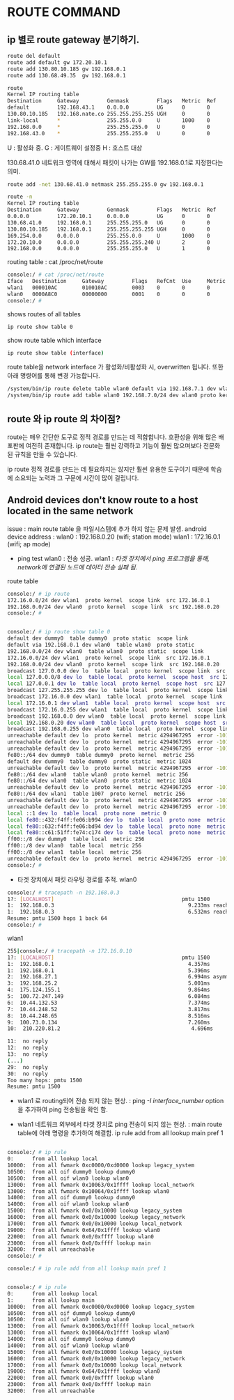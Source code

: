 # ROUTE COMMAND 

## ip 별로 route gateway 분기하기.
```bash
route del default
route add default gw 172.20.10.1
route add 130.80.10.185 gw 192.168.0.1
route add 130.68.49.35  gw 192.168.0.1

route 
Kernel IP routing table
Destination		Gateway 		Genmask 		Flags 	Metric 	Ref 	Use 	Iface
default			192.168.43.1	0.0.0.0			UG		0		0		0		wlan0
130.80.10.185	192.168.nate.co	255.255.255.255	UGH		0		0		0		eth0
link-local		* 				255.255.0.0		U		1000	0		0		wlan0
192.168.0.0		* 				255.255.255.0	U		0		0		0		eth0
192.168.43.0	* 				255.255.255.0	U		0		0		0		wlan0
```


U : 활성화 중.
G : 게이트웨이 설정중
H : 호스트 대상

130.68.41.0 네트워크 영역에 대해서 패킷이 나가는 GW를 192.168.0.1로 지정한다는 의미. 
```bash
route add -net 130.68.41.0 netmask 255.255.255.0 gw 192.168.0.1
```

```bash
route -n
Kernel IP routing table
Destination 	Gateway 		Genmask 		Flags 	Metric 	Ref 	Use 	Iface
0.0.0.0 		172.20.10.1 	0.0.0.0 		UG	 	0 		0 		0 		wlan0
130.68.41.0 	192.168.0.1 	255.255.255.0	UG 		0		0 		0 		eth0
130.80.10.185 	192.168.0.1 	255.255.255.255 UGH 	0 		0 		0	 	eth0
169.254.0.0 	0.0.0.0 		255.255.0.0 	U 		1000 	0 		0 		eth0
172.20.10.0 	0.0.0.0		 	255.255.255.240 U 		2		0 		0 		wlan0
192.168.0.0 	0.0.0.0 		255.255.255.0 	U 		1 		0 		0 		eth0

```



routing table : cat /proc/net/route
```bash
console:/ # cat /proc/net/route
Iface   Destination     Gateway         Flags   RefCnt  Use     Metric  Mask            MTU     Window  IRTT
wlan1   000010AC        010010AC        0003    0       0       0       00FFFFFF        0       0       0
wlan0   0000A8C0        00000000        0001    0       0       0       00FFFFFF        0       0       0
console:/ #
```


shows routes of all tables
```bash
ip route show table 0
```

show route table which interface
```bash
ip route show table (interface)
```

route table을 network interface 가  활성화/비활성화 시, overwritten 됩니다.
또한 아래 명령어를 통해 변경 가능합니다.
```bash
/system/bin/ip route delete table wlan0 default via 192.168.7.1 dev wlan0  proto static
/system/bin/ip route add table wlan0 192.168.7.0/24 dev wlan0 proto kernel scope link src 192.168.7.10 metric 327
```





## route 와 ip route 의 차이점?
route는 매우 간단한 도구로 정적 경로를 만드는 데 적합합니다. 호환성을 위해 많은 배포판에 여전히 존재합니다. ip route는 훨씬 강력하고 기능이 훨씬 많으며보다 전문화 된 규칙을 만들 수 있습니다.

ip route 정적 경로를 만드는 데 필요하지는 않지만 훨씬 유용한 도구이기 때문에 학습에 소요되는 노력과 그 구문에 시간이 많이 걸립니다.


## Android devices don't know route to a host located in the same network
issue : main route table 을 파일시스템에 추가 하지 않는 문제 발생. 
android device address :
	wlan0 : 192.168.0.20 (wifi; station mode)
	wlan1 : 172.16.0.1	 (wifi; ap mode) 


* ping test 
	wlan0 : 전송 성공.
 	wlan1 : *타겟 장치에서 ping 프로그램을 통해, network에 연결된 노드에 데이터 전송 실패 됨.*

route table
```bash
console:/ # ip route
172.16.0.0/24 dev wlan1  proto kernel  scope link  src 172.16.0.1
192.168.0.0/24 dev wlan0  proto kernel  scope link  src 192.168.0.20
console:/ #


console:/ # ip route show table 0
default dev dummy0  table dummy0  proto static  scope link
default via 192.168.0.1 dev wlan0  table wlan0  proto static
192.168.0.0/24 dev wlan0  table wlan0  proto static  scope link
172.16.0.0/24 dev wlan1  proto kernel  scope link  src 172.16.0.1
192.168.0.0/24 dev wlan0  proto kernel  scope link  src 192.168.0.20
broadcast 127.0.0.0 dev lo  table local  proto kernel  scope link  src 127.0.0.1
local 127.0.0.0/8 dev lo  table local  proto kernel  scope host  src 127.0.0.1
local 127.0.0.1 dev lo  table local  proto kernel  scope host  src 127.0.0.1
broadcast 127.255.255.255 dev lo  table local  proto kernel  scope link  src 127.0.0.1
broadcast 172.16.0.0 dev wlan1  table local  proto kernel  scope link  src 172.16.0.1
local 172.16.0.1 dev wlan1  table local  proto kernel  scope host  src 172.16.0.1
broadcast 172.16.0.255 dev wlan1  table local  proto kernel  scope link  src 172.16.0.1
broadcast 192.168.0.0 dev wlan0  table local  proto kernel  scope link  src 192.168.0.20
local 192.168.0.20 dev wlan0  table local  proto kernel  scope host  src 192.168.0.20
broadcast 192.168.0.255 dev wlan0  table local  proto kernel  scope link  src 192.168.0.20
unreachable default dev lo  proto kernel  metric 4294967295  error -101
unreachable default dev lo  proto kernel  metric 4294967295  error -101
unreachable default dev lo  proto kernel  metric 4294967295  error -101
fe80::/64 dev dummy0  table dummy0  proto kernel  metric 256
default dev dummy0  table dummy0  proto static  metric 1024
unreachable default dev lo  proto kernel  metric 4294967295  error -101
fe80::/64 dev wlan0  table wlan0  proto kernel  metric 256
fe80::/64 dev wlan0  table wlan0  proto static  metric 1024
unreachable default dev lo  proto kernel  metric 4294967295  error -101
fe80::/64 dev wlan1  table 1007  proto kernel  metric 256
unreachable default dev lo  proto kernel  metric 4294967295  error -101
unreachable default dev lo  proto kernel  metric 4294967295  error -101
local ::1 dev lo  table local  proto none  metric 0
local fe80::432:f4ff:fe06:b994 dev lo  table local  proto none  metric 0
local fe80::632:f4ff:fe06:bd94 dev lo  table local  proto none  metric 0
local fe80::c61:51ff:fe74:c174 dev lo  table local  proto none  metric 0
ff00::/8 dev dummy0  table local  metric 256
ff00::/8 dev wlan0  table local  metric 256
ff00::/8 dev wlan1  table local  metric 256
unreachable default dev lo  proto kernel  metric 4294967295  error -101
console:/ #

```

- 타겟 장치에서 패킷 라우팅 경로를 추적. 
wlan0 
```bash
console:/ # tracepath -n 192.168.0.3
1?: [LOCALHOST]                                         pmtu 1500
1:  192.168.0.3                                           9.233ms reached
1:  192.168.0.3                                           6.532ms reached
Resume: pmtu 1500 hops 1 back 64
console:/ #
```

wlan1
```bash
255|console:/ # tracepath -n 172.16.0.10
1?: [LOCALHOST]                                         pmtu 1500
1:  192.168.0.1                                           4.357ms
1:  192.168.0.1                                           5.396ms
2:  192.168.27.1                                          6.994ms asymm  3
3:  192.168.25.2                                          5.001ms
4:  175.124.155.1                                         9.864ms
5:  100.72.247.149                                        6.084ms
6:  10.44.132.53                                          7.374ms
7:  10.44.248.52                                          3.817ms
8:  10.44.248.65                                          8.516ms
9:  100.73.0.134                                          7.260ms
10:  210.220.81.2                                          4.696ms

11:  no reply
12:  no reply
13:  no reply
(...)
29:  no reply
30:  no reply
Too many hops: pmtu 1500
Resume: pmtu 1500
```

- wlan1 로 routing되어 전송 되지 않는 현상.
: ping *-I interface_number* option을 추가하여 ping 전송됨을 확인 함.

- wlan1 네트워크 외부에서 타겟 장치로 ping 전송이 되지 않는 현상. 
: main route table에 아래 명령을 추가하여 해결함. 
 ip rule add from all lookup main pref 1

```bash

console:/ # ip rule
0:      from all lookup local
10000:  from all fwmark 0xc0000/0xd0000 lookup legacy_system
10500:  from all oif dummy0 lookup dummy0
10500:  from all oif wlan0 lookup wlan0
13000:  from all fwmark 0x10063/0x1ffff lookup local_network
13000:  from all fwmark 0x10064/0x1ffff lookup wlan0
14000:  from all oif dummy0 lookup dummy0
14000:  from all oif wlan0 lookup wlan0
15000:  from all fwmark 0x0/0x10000 lookup legacy_system
16000:  from all fwmark 0x0/0x10000 lookup legacy_network
17000:  from all fwmark 0x0/0x10000 lookup local_network
19000:  from all fwmark 0x64/0x1ffff lookup wlan0
22000:  from all fwmark 0x0/0xffff lookup wlan0
23000:  from all fwmark 0x0/0xffff lookup main
32000:  from all unreachable
console:/ #

console:/ # ip rule add from all lookup main pref 1


console:/ # ip rule
0:      from all lookup local
1:      from all lookup main
10000:  from all fwmark 0xc0000/0xd0000 lookup legacy_system
10500:  from all oif dummy0 lookup dummy0
10500:  from all oif wlan0 lookup wlan0
13000:  from all fwmark 0x10063/0x1ffff lookup local_network
13000:  from all fwmark 0x10064/0x1ffff lookup wlan0
14000:  from all oif dummy0 lookup dummy0
14000:  from all oif wlan0 lookup wlan0
15000:  from all fwmark 0x0/0x10000 lookup legacy_system
16000:  from all fwmark 0x0/0x10000 lookup legacy_network
17000:  from all fwmark 0x0/0x10000 lookup local_network
19000:  from all fwmark 0x64/0x1ffff lookup wlan0
22000:  from all fwmark 0x0/0xffff lookup wlan0
23000:  from all fwmark 0x0/0xffff lookup main
32000:  from all unreachable
```
